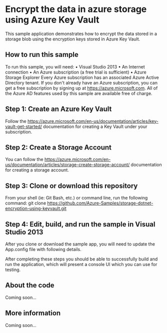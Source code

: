 # Encrypt the data in azure storage using Azure Key Vault
This sample application demonstrates how to encrypt the data stored in a storage blob using the encryption keys stored in Azure Key Vault.
## How to run this sample
To run this sample, you will need:
  •	Visual Studio 2013
  •	An Internet connection
  •	An Azure subscription (a free trial is sufficient)
  •	Azure Storage Explorer
Every Azure subscription has an associated Azure Active Directory tenant. If you don't already have an Azure subscription, you can get a free subscription by signing up at https://azure.microsoft.com. All of the Azure AD features used by this sample are available free of charge.


## Step 1: Create an Azure Key Vault
Follow the https://azure.microsoft.com/en-us/documentation/articles/key-vault-get-started/ documentation for creating a Key Vault under your subscription.

## Step 2: Create a Storage Account
You can follow the https://azure.microsoft.com/en-us/documentation/articles/storage-create-storage-account/ documentation for creating a storage account. 

## Step 3: Clone or download this repository
From your shell (ie: Git Bash, etc.) or command line, run the following command:
git clone https://github.com/Azure-Samples/storage-dotnet-encryption-using-keyvault.git

## Step 4: Edit, build, and run the sample in Visual Studio 2013
After you clone or download the sample app, you will need to update the App.config file with following details.

<!--Uncomment the string and insert your storage account name and key in the line below.-->
<add key="StorageConnectionString" value="DefaultEndpointsProtocol=https;AccountName=<>;AccountKey=<>" />
<!--Uncomment the strings and insert your Key Vault credentials in the lines below. For more information about getting started with Key Vault, please look at http://azure.microsoft.com/en-us/documentation/articles/key-vault-get-started/ -->
<add key="KVClientId" value="<>" />
<add key="KVClientKey" value="<>" />
<add key="VaultUri" value="<>"/>


After completing these steps you should be able to successfully build and run the application, which will present a console UI which you can use for testing. 


## About the code
Coming soon...
## More information
Coming soon...
